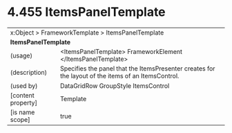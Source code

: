 <html dir="LTR" xmlns:mshelp="http://msdn.microsoft.com/mshelp" xmlns:ddue="http://ddue.schemas.microsoft.com/authoring/2003/5" xmlns:xlink="http://www.w3.org/1999/xlink" xmlns:tool="http://www.microsoft.com/tooltip">

<body>
 <input type="hidden" id="userDataCache" class="userDataStyle">
 <input type="hidden" id="hiddenScrollOffset">
 <img id="dropDownImage" style="display:none; height:0; width:0;" src="../local/drpdown.gif">
 <img id="dropDownHoverImage" style="display:none; height:0; width:0;" src="../local/drpdown_orange.gif">
 <img id="collapseImage" style="display:none; height:0; width:0;" src="../local/collapse.gif">
 <img id="expandImage" style="display:none; height:0; width:0;" src="../local/exp.gif">
 <img id="collapseAllImage" style="display:none; height:0; width:0;" src="../local/collall.gif">
 <img id="expandAllImage" style="display:none; height:0; width:0;" src="../local/expall.gif">
 <img id="copyImage" style="display:none; height:0; width:0;" src="../local/copycode.gif">
 <img id="copyHoverImage" style="display:none; height:0; width:0;" src="../local/copycodeHighlight.gif">
 <div id="header"><h1 class="heading">4.455 ItemsPanelTemplate</h1></div>

 <div id="mainSection">
 <div id="mainBody">
 <div id="allHistory" class="saveHistory" onsave="saveAll()" onload="loadAll()"></div>
 <p xmlns:wsd="http://wsdev.schemas.microsoft.com/authoring/2008/2" xmlns:msxsl="urn:schemas-microsoft-com:xslt" xmlns:script="urn:script" xmlns:build="urn:build">
 </p>
 <div id="sectionSection0" class="section" name="collapseableSection">
 <content xmlns="http://ddue.schemas.microsoft.com/authoring/2003/5" xmlns:wsd="http://wsdev.schemas.microsoft.com/authoring/2008/2" xmlns:msxsl="urn:schemas-microsoft-com:xslt" xmlns:script="urn:script" xmlns:build="urn:build">
 </content>
 </div>
 <div id="sectionSection1" class="section" name="collapseableSection">
 <content xmlns="http://ddue.schemas.microsoft.com/authoring/2003/5" xmlns:wsd="http://wsdev.schemas.microsoft.com/authoring/2008/2" xmlns:msxsl="urn:schemas-microsoft-com:xslt" xmlns:script="urn:script" xmlns:build="urn:build">
 <table class="ProtocolAuthoredTable" xmlns="">
 <tr><td colspan="2">
<mshelp:link keywords="c0d383e4-fcdb-4546-a06b-81c262fe2a5e" tabindex="0">x:Object</mshelp:link> &gt; <mshelp:link keywords="45b95e5f-9802-4f45-b754-0bed73551ef8" tabindex="0">FrameworkTemplate</mshelp:link> &gt; <mshelp:link keywords="f81fcfb8-4169-47d7-b93b-5fd769c40c20" tabindex="0">ItemsPanelTemplate</mshelp:link> </td>
 </tr>
 <tr><td colspan="2">
 <b>ItemsPanelTemplate</b> </td>
 </tr>
 <tr><td><div class="indent0">(usage)</div></td>
 <td>&lt;ItemsPanelTemplate&gt; <mshelp:link keywords="f80d4df2-08f5-4cbb-9a5e-f99fab120062" tabindex="0">FrameworkElement</mshelp:link> &lt;/ItemsPanelTemplate&gt;</td>
 </tr>
 <tr><td><div class="indent0">(description)</div></td>
 <td>Specifies the panel that the ItemsPresenter creates for the layout of the items of an ItemsControl.</td>
 </tr>
 <tr><td><div class="indent0">(used by)</div></td>
 <td><mshelp:link keywords="721b3689-5344-4348-ac02-6889e921b14c" tabindex="0">DataGridRow</mshelp:link> <mshelp:link keywords="237244ba-e7f9-4b85-848a-5b93bd083b43" tabindex="0">GroupStyle</mshelp:link> <mshelp:link keywords="06423658-82ef-457d-8339-78b2b66582d5" tabindex="0">ItemsControl</mshelp:link></td>
 </tr>
 <tr><td><div class="indent0">[content property]</div></td>
 <td><mshelp:link keywords="45b95e5f-9802-4f45-b754-0bed73551ef8" tabindex="0">Template</mshelp:link></td>
 </tr>
 <tr><td><div class="indent0">[is name scope]</div></td>
 <td>true</td>
 </tr>
</table>
 </content>
 </div>
 <!--[if gte IE 5]>
 <tool:tip element="languageFilterToolTip" avoidmouse="false"/>
 <![endif]-->
 </div>
 <a name="feedback"></a><span></span>
 </div>
</body></html>
